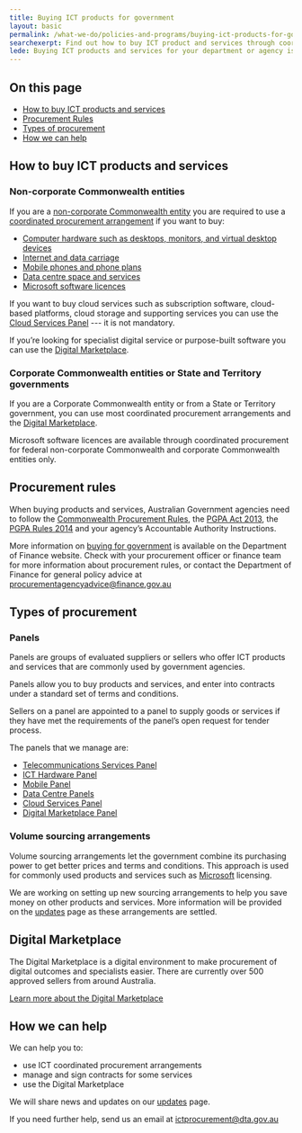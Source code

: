 ```yaml
---
title: Buying ICT products for government
layout: basic
permalink: /what-we-do/policies-and-programs/buying-ict-products-for-government
searchexerpt: Find out how to buy ICT product and services through coordinated procurement arrangements. 
lede: Buying ICT products and services for your department or agency is made easier through ICT coordinated procurement arrangements. These are set up to save your agency time and money.
---
```


<nav class="index-links">
  <h2>On this page</h2>
  <ul>
    <li>
      <a href="#how-to-buy-ict-products-and-services">
        How to buy ICT products and services
      </a>
    </li>
    <li>
      <a href="#procurement-rules">
        Procurement Rules
      </a>
    </li>
    <li>
      <a href="#types-of-procurement">
        Types of procurement
      </a>
    </li>
    <li>
      <a href="#how-we-can-help">
        How we can help
      </a>
    </li>
  </ul>
</nav> 

## How to buy ICT products and services

### Non-corporate Commonwealth entities

If you are a [non-corporate Commonwealth entity](http://www.finance.gov.au/sites/default/files/Flipchart_1_July_2017_0.pdf) you are required to use a [coordinated procurement arrangement](https://www.finance.gov.au/procurement/wog-procurement/coordinated-procurement.html) if you want to buy:  

- [Computer hardware such as desktops, monitors, and virtual desktop devices](http://finance.gov.au/policy-guides-procurement/whole-of-government-ict-hardware-panel/)
- [Internet and data carriage](http://finance.gov.au/policy-guides-procurement/australian-government-telecommunications-arrangements/telecommunications-panels/)
- [Mobile phones and phone plans](http://finance.gov.au/policy-guides-procurement/australian-government-telecommunications-arrangements/telecommunications-panels/#Mobile_Panel)
- [Data centre space and services](http://finance.gov.au/tags/data-centres/)
- [Microsoft software licences](http://finance.gov.au/policy-guides-procurement/mvsa/)

If you want to buy cloud services such as subscription software, cloud-based platforms, cloud storage and supporting services you can use the [Cloud Services Panel](https://www.finance.gov.au/policy-guides-procurement/cloud-services-panel/) --- it is not mandatory. 


If you’re looking for specialist digital service or purpose-built software you can use the [Digital Marketplace](https://marketplace.service.gov.au/). 

### Corporate Commonwealth entities or State and Territory governments

If you are a Corporate Commonwealth entity or from a State or Territory government, you can use most coordinated procurement arrangements and the [Digital Marketplace](https://marketplace.service.gov.au/). 

Microsoft software licences are available through coordinated procurement for federal non-corporate Commonwealth and corporate Commonwealth entities only.

## Procurement rules

When buying products and services, Australian Government agencies need to follow the [Commonwealth Procurement Rules](https://www.finance.gov.au/procurement/procurement-policy-and-guidance/commonwealth-procurement-rules/), the [PGPA Act 2013](https://www.legislation.gov.au/Details/C2013A00123), the [PGPA Rules 2014](http://www.finance.gov.au/resource-management/pgpa-rule/) and your agency’s Accountable Authority Instructions.

More information on [buying for government](https://www.finance.gov.au/procurement/procurement-policy-and-guidance/buying/) is available on the Department of Finance website. Check with your procurement officer or finance team for more information about procurement rules, or contact the Department of Finance for general policy advice at [procurementagencyadvice@finance.gov.au](mailto:procurementagencyadvice@finance.gov.au)

## Types of procurement

### Panels

Panels are groups of evaluated suppliers or sellers who offer ICT products and services that are commonly used by government agencies.  

Panels allow you to buy products and services, and enter into contracts under a standard set of terms and conditions.

Sellers on a panel are appointed to a panel to supply goods or services if they have met the requirements of the panel’s open request for tender process.

The panels that we manage are:

- [Telecommunications Services Panel](http://www.finance.gov.au/policy-guides-procurement/australian-government-telecommunications-arrangements/telecommunications-panels/)
- [ICT Hardware Panel](http://www.finance.gov.au/policy-guides-procurement/whole-of-government-ict-hardware-panel/)
- [Mobile Panel](http://www.finance.gov.au/policy-guides-procurement/australian-government-telecommunications-arrangements/telecommunications-panels/#Mobile_Panel)
- [Data Centre Panels](http://www.finance.gov.au/tags/data-centres/)
- [Cloud Services Panel](http://www.finance.gov.au/policy-guides-procurement/cloud-services-panel/)
- [Digital Marketplace Panel](https://marketplace.service.gov.au/)

### Volume sourcing arrangements

Volume sourcing arrangements let the government combine its purchasing power to get better prices and terms and conditions. This approach is used for commonly used products and services such as [Microsoft](http://finance.gov.au/policy-guides-procurement/mvsa/) licensing. 

We are working on setting up new sourcing arrangements to help you save money on other products and services. More information will be provided on the [updates](https://www.dta.gov.au/what-we-do/policies-and-programs/ict-procurement/updates/) page as these arrangements are settled. 

## Digital Marketplace

The Digital Marketplace is a digital environment to make procurement of digital outcomes and specialists easier. There are currently over 500 approved sellers from around Australia. 

[Learn more about the Digital Marketplace](https://marketplace.service.gov.au/)

## How we can help

We can help you to:

- use ICT coordinated procurement arrangements
- manage and sign contracts for some services
- use the Digital Marketplace

We will share news and updates on our [updates](https://www.dta.gov.au/what-we-do/policies-and-programs/ict-procurement/updates/) page. 

If you need further help, send us an email at [ictprocurement@dta.gov.au](mailto:ictprocurement@dta.gov.au)
